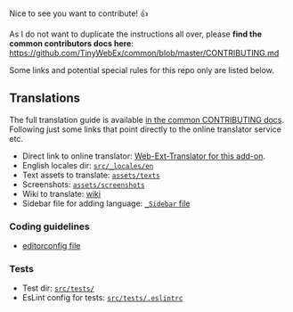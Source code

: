 Nice to see you want to contribute! :+1:

As I do not want to duplicate the instructions all over, please **find the common contributors docs here**: https://github.com/TinyWebEx/common/blob/master/CONTRIBUTING.md

Some links and potential special rules for this repo only are listed below.

## Translations

The full translation guide is available [in the common CONTRIBUTING docs](https://github.com/TinyWebEx/common/blob/master/CONTRIBUTING.md#translations). Following just some links that point directly to the online translator service etc.

* Direct link to online translator: [Web-Ext-Translator for this add-on](https://lusito.github.io/web-ext-translator/?gh=https://github.com/rugk/offline-qr-code).
* English locales dir: [`src/_locales/en`](src/_locales/en)
* Text assets to translate: [`assets/texts`](assets/texts)
* Screenshots: [`assets/screenshots`](assets/screenshots)
* Wiki to translate: [wiki](/wiki)
* Sidebar file for adding language: [`_Sidebar` file](/wiki/_Sidebar/_edit)

### Coding guidelines

* [editorconfig file](.editorconfig)

### Tests

* Test dir: [`src/tests/`](src/tests/)
* EsLint config for tests: [`src/tests/.eslintrc`](src/tests/.eslintrc)
